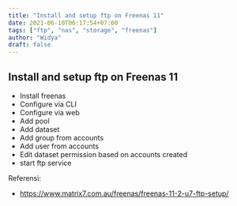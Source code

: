 ```yaml
---
title: "Install and setup ftp on Freenas 11"
date: 2021-06-10T06:17:54+07:00
tags: ["ftp", "nas", "storage", "freenas"]
author: "Widya"
draft: false
---
```


## Install and setup ftp on Freenas 11

* Install freenas
* Configure via CLI
* Configure via web
* Add pool
* Add dataset
* Add group from accounts
* Add user from accounts
* Edit dataset permission based on accounts created
* start ftp service

Referensi:

* https://www.matrix7.com.au/freenas/freenas-11-2-u7-ftp-setup/

